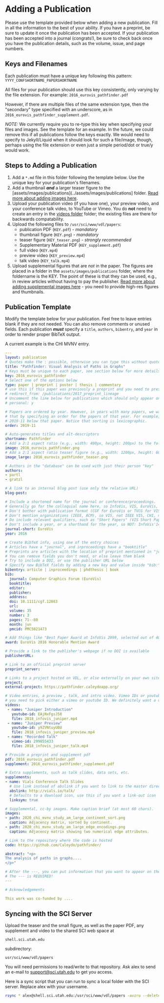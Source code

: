 # Adding a Publication

Please use the template provided below when adding a new publication. Fill in
all the information to the best of your ability. If you have a preprint, be sure
to update it once the publication has been accepted. If your publication has
been accepted into a journal (congrats!), be sure to check back once you have
the publication details, such as the volume, issue, and page numbers.



## Keys and Filenames

Each publication must have a unique key following this pattern:
`YYYY_CONFSHORTNAME_PAPERSHORTNAME`

All files for your publication should use this key consistently, only varying by
the file extension. For example: `2016_eurovis_pathfinder.pdf`

However, if there are multiple files of the same extension type, then the
"secondary" type specified with an underscore, as in
`2016_eurovis_pathfinder_supplement.pdf`.

_NOTE:_ We currently require you to re-type this key when specifying your files
and images. See the template for an example. In the future, we could remove
this if all publications follow the keys exactly. We would need to specify to
Jekyll/Liquid when it should look for such a file/image, though, perhaps using
the file extension or even just a simple period/dot or true/y would work.

## Steps to Adding a Publication

1. Add a `*.md` file in this folder following the template below. Use the unique key for your publication's filenames.
2. Add a thumbnail **_and_** a larger teaser figure to the [assets/images/publications](../assets/images/publications] folder. [Read more about adding images here](../assets/images/README.md).
3. Upload your publication video (if you have one), your preview video, and your conference talk video, to YouTube or Vimeo. You do **not** need to create an entry in the [videos folder](../_videos) folder; the existing files are there for backwards compatability.
4. Upload the following files to `/usr/sci/www/vdl/papers`:
    - publication PDF (`KEY.pdf`) - *mandatory*
    - thumbnail figure (`KEY.png`) - *mandatory*
    - teaser figure (`KEY_teaser.png`) - *strongly recommended*
    - Supplementary Material PDF (`KEY_supplement.pdf`)
    - full video (`KEY.mp4`)
    - preview video (`KEY_preview.mp4`)
    - talk video (`KEY_talk.mp4`)
5. Upload supplemental figures that are *not* in the paper. The figures are placed in a folder in the `assets/images/publications` folder, where the foldername is the KEY. The point of these is that they can be used, e.g., in review articles without having to pay the publisher. [Read more about adding supplemental images here](../assets/images/README.md) - you need to provide high-res figures and thumbnails.     


## Publication Template

Modify the template below for your publication. Feel free to leave entries
blank if they are not needed. You can also remove comments or unused fields.
Each publication _**must**_ specify a `title`, `authors`, `bibentry`, and `year`
in order to render proper BibTeX output.

A current example is the CHI MVNV entry.


``` yaml
---
layout: publication
# Quotes make the : possible, otherwise you can type this without quotes
title: "Pathfinder: Visual Analysis of Paths in Graphs"
# Keys must be unique to each paper, see section below for more details
key: 2016_eurovis_pathfinder
# Select one of the options below
type: paper | preprint | poster | thesis | commentary
# use this if this paper was previously a preprint and you need to preserve the old URL
# redirect_from: /publications/2017_preprint_lineage
# Uncomment the line below for publications which should only appear on a personal webpage
# personal: y

# Papers are ordered by year. However, in years with many papers, we want some ordering at a lower level. You can do 
# that by specifying an order for the papers of that year. For example, 2019-11 will put papers with values lower than 
# 2019-11 below that paper. Notice that sorting is lexicographic.  
order: 2019-11

# Auto-generates titles and alt-descriptors
shortname: Pathfinder
# Add a 2:1 aspect ratio (e.g., width: 400px, height: 200px) to the folder /assets/images/publications/
image: 2016_eurovis_pathfinder.png
# Add a 2:1 aspect ratio teaser figure (e.g., width: 1200px, height: 600px) to the folder /assets/images/publications/
image_large: 2016_eurovis_pathfinder_teaser.png

# Authors in the "database" can be used with just their person "key"
authors:
- partl
- gratzl

# A link to an internal blog post (use only the relative URL)
blog-post: 

# Include a shortened name for the journal or conference/proceedings. 
# Generally go for the colloquial name here, so InfoVis, VIS, EuroVis, VAST, CHI, TVCG. 
# Don't bother with publication format (CGF for EuroVis or TVCG for VIS papers).
# Don't mention organizations (IEEE, ACM), so VIS, not IEEE VIS, CHI, not ACM CHI.  
# Do include relevant qualifiers, such as "Short Papers" (VIS Short Papers) or "Posters" (VIS Posters)
# Don't include a year, or a shorthand for the year, so NOT: InfoVis'14
journal-short: EuroVis
year: 2016

# Create BibTeX info, using one of the entry choices
# Articles have a "journal", and inproceedings have a "booktitle"
# Preprints are articles with the location of preprint mentioned in "journal"
# You can remove fields you don't need, or else leave them blank
# Try to include a DOI, or use the publisher URL below
# Specify new BibTeX fields by adding a new key and value inside "bib:"
bibentry: article | inproceedings | phdthesis | book
bib:
  journal: Computer Graphics Forum (EuroVis)
  booktitle: 
  editor: 
  publisher: 
  address: 
  doi: 10.1111/cgf.12883
  url: 
  volume: 35
  number: 3
  pages: 71--80
  month: jun
  pmcid: PMC5821473

# Add things like "Best Paper Award at InfoVis 2099, selected out of 4000 submissions"
award: EuroVis 2016 Honorable Mention Award

# Provide a link to the publisher's webpage if no DOI is available
publisherURL: 

# Link to an official preprint server
preprint_server: 

# Links to a project hosted on VDL, or else externally on your own site
project: 
external-project: https://pathfinder.caleydoapp.org/

# Video entries, a preview , talk, and intro video. Vimeo IDs or youtube IDs are supported
# you need to pick either a vimeo or youtube ID. We definitely want a downloadable video too.
videos:  
 - name: "Juniper Introduction" 
   youtube-id: EAjNxFgsJ58
   file: 2018_infovis_juniper.mp4
 - name: "Juniper Preview" 
   youtube-id: y9ZVNtuyUBU
   file: 2018_infovis_juniper_preview.mp4
 - name: "Recorded Talk" 
   vimeo-id: 299855433
   file: 2018_infovis_juniper_talk.mp4

# Provide a preprint and supplement pdf
pdf: 2016_eurovis_pathfinder.pdf
supplement: 2016_eurovis_pathfinder_supplement.pdf

# Extra supplements, such as talk slides, data sets, etc.
supplements:
- name: Vials Conference Talk Slides
  # Use link instead of abslink if you want to link to the master directory
  abslink: http://vials.io/talk/
  # Defaults to a download icon, use this if you want a link-out icon
  linksym: true

# Supplemental, cc-by images. Make caption brief (at most 60 chars).
images:
- path: 2020_chi_mvnv_study_am_large_continent_sort.png
  caption: Adjacency matrix, sorted by continent. 
- path: 2020_chi_mvnv_study_am_large_edge_encodings.png
  caption: Adjacency matrix showing two numerical edge attributes.

# Link to the repository where the code is hosted
code: https://github.com/Caleydo/pathfinder/

abstract: "<p>
The analysis of paths in graphs....
</p>"

# After the ---, you can put information that you want to appear on the website using markdown formatting or HTML. A good example are acknowledgements, extra references, an erratum, etc.
# The --- is REQUIRED! 
---

# Acknowledgements

This work was co-funded by ....
```






## Syncing with the SCI Server

Upload the teaser and the small figure, as well as the paper PDF, any supplement and video to the shared SCI web space at 

```
shell.sci.utah.edu
```
subdirectory: 
```
usr/sci/www/vdl/papers
```

You will need permissions to read/write to that repository. Ask alex to send an e-mail to support@sci.utah.edu to get you access. 

Here is a sync script that you can run to sync a local folder with the SCI server. Replace alex with your username.

``` bash
rsync * alex@shell.sci.utah.edu:/usr/sci/www/vdl/papers -avzru --delete-excluded
```
